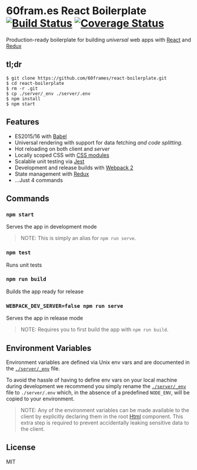 # 60fram.es React Boilerplate [![Build Status](https://travis-ci.org/60frames/react-boilerplate.svg?branch=master)](https://travis-ci.org/60frames/react-boilerplate) [![Coverage Status](https://coveralls.io/repos/github/60frames/react-boilerplate/badge.svg?branch=master)](https://coveralls.io/github/60frames/react-boilerplate?branch=master)

Production-ready boilerplate for building *universal* web apps with [React](https://github.com/facebook/react) and [Redux](https://github.com/reactjs/redux)

## tl;dr

```
$ git clone https://github.com/60frames/react-boilerplate.git
$ cd react-boilerplate
$ rm -r .git
$ cp ./server/_env ./server/.env
$ npm install
$ npm start
```

## Features

- ES2015/16 with [Babel](https://github.com/babel/babel)
- Universal rendering with support for data fetching *and code splitting*.
- Hot reloading on both client and *server*
- Locally scoped CSS with [CSS modules](https://github.com/css-modules)
- Scalable unit testing via [Jest](https://github.com/facebook/jest)
- Development and release builds with [Webpack 2](https://github.com/webpack/webpack)
- State management with [Redux](https://github.com/reactjs/redux)
- ...Just 4 commands

## Commands

### `npm start`

Serves the app in development mode

> NOTE: This is simply an alias for `npm run serve`.

### `npm test`

Runs unit tests

### `npm run build`

Builds the app ready for release

### `WEBPACK_DEV_SERVER=false npm run serve`

Serves the app in release mode

> NOTE: Requires you to first build the app with `npm run build`.

## Environment Variables

Environment variables are defined via Unix env vars and are documented in the [`./server/_env`](server/_env) file.

To avoid the hassle of having to define env vars on your local machine during development we recommend you simply rename the [`./server/_env`](server/_env) file to `./server/.env` which, in the absence of a predefined `NODE_ENV`, will be copied to your environment.

> NOTE: Any of the environment variables can be made available to the client by explicitly declaring them in the root [Html](src/components/html/Html.js) component. This extra step is required to prevent accidentally leaking sensitive data to the client.

## License
MIT

